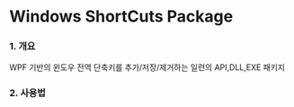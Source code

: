 # Windows ShortCuts Package

### 1. 개요
WPF 기반의 윈도우 전역 단축키를 추가/저장/제거하는 일련의 API,DLL,EXE 패키지

### 2. 사용법
